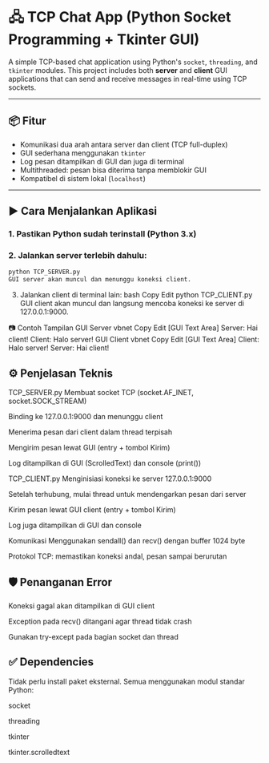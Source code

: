 # 🖧 TCP Chat App (Python Socket Programming + Tkinter GUI)

A simple TCP-based chat application using Python's `socket`, `threading`, and `tkinter` modules. This project includes both **server** and **client** GUI applications that can send and receive messages in real-time using TCP sockets.

---

## 📦 Fitur

- Komunikasi dua arah antara server dan client (TCP full-duplex)
- GUI sederhana menggunakan `tkinter`
- Log pesan ditampilkan di GUI dan juga di terminal
- Multithreaded: pesan bisa diterima tanpa memblokir GUI
- Kompatibel di sistem lokal (`localhost`)

---

## ▶️ Cara Menjalankan Aplikasi

### 1. Pastikan Python sudah terinstall (Python 3.x)

### 2. Jalankan server terlebih dahulu:

```bash
python TCP_SERVER.py
GUI server akan muncul dan menunggu koneksi client.
```


3. Jalankan client di terminal lain:
bash
Copy
Edit
python TCP_CLIENT.py
GUI client akan muncul dan langsung mencoba koneksi ke server di 127.0.0.1:9000.

📷 Contoh Tampilan
GUI Server
vbnet
Copy
Edit
[GUI Text Area]
Server: Hai client!
Client: Halo server!
GUI Client
vbnet
Copy
Edit
[GUI Text Area]
Client: Halo server!
Server: Hai client!

## ⚙️ Penjelasan Teknis
TCP_SERVER.py
Membuat socket TCP (socket.AF_INET, socket.SOCK_STREAM)

Binding ke 127.0.0.1:9000 dan menunggu client

Menerima pesan dari client dalam thread terpisah

Mengirim pesan lewat GUI (entry + tombol Kirim)

Log ditampilkan di GUI (ScrolledText) dan console (print())

TCP_CLIENT.py
Menginisiasi koneksi ke server 127.0.0.1:9000

Setelah terhubung, mulai thread untuk mendengarkan pesan dari server

Kirim pesan lewat GUI client (entry + tombol Kirim)

Log juga ditampilkan di GUI dan console

Komunikasi
Menggunakan sendall() dan recv() dengan buffer 1024 byte

Protokol TCP: memastikan koneksi andal, pesan sampai berurutan

## 🛡️ Penanganan Error
Koneksi gagal akan ditampilkan di GUI client

Exception pada recv() ditangani agar thread tidak crash

Gunakan try-except pada bagian socket dan thread

## ✅ Dependencies
Tidak perlu install paket eksternal. Semua menggunakan modul standar Python:

socket

threading

tkinter

tkinter.scrolledtext
